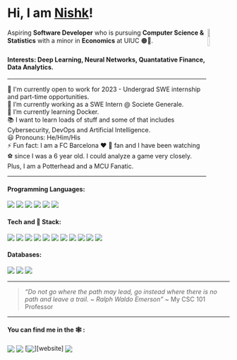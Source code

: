 # Hi, I am [Nishk](https://www.linkedin.com/in/nishk-patel/)! 

<img align="right" width="10%" src ="https://media.giphy.com/media/uTpY9ARfN2eqs/giphy.gif">

Aspiring **Software Developer** who is pursuing **Computer Science & Statistics** with a minor in **Economics** at UIUC 🟠🔵.

#### Interests: Deep Learning, Neural Networks, Quantatative Finance, Data Analytics.

---

:dart: I'm currently open to work for 2023 - Undergrad SWE internship and part-time opportunities.<br>
:book: I’m currently working as a SWE Intern @ Societe Generale. <br>
:abacus: I’m currently learning Docker.<br>
:books: I want to learn loads of stuff and some of that includes Cybersecurity, DevOps and Artificial Intelligence.<br>
:smiley: Pronouns: He/Him/His<br>
:zap: Fun fact: I am a FC Barcelona :heart: :blue_heart: fan and I have been watching :soccer: since I was a 6 year old. I could analyze a game very closely. Plus, I am a Potterhead and a MCU Fanatic.<br>

---

 <!--

- 👯 I’m looking to collaborate on ...
- 🤔 I’m looking for help with ...
- 💬 Ask me about ...
- 📫 How to reach me: ....
-->

#### Programming Languages:

<p align="left">
<img src="https://img.icons8.com/color/30/000000/javascript.png"/>
<img src="https://img.icons8.com/color/30/000000/c-plus-plus-logo.png"/>
<img src="https://img.icons8.com/color/30/000000/c-programming.png"/>
<img src="https://img.icons8.com/color/30/000000/python.png"/>
<img src="https://img.icons8.com/color/30/000000/java-coffee-cup-logo.png"/>
<img src="https://img.icons8.com/officel/30/000000/php-logo.png"/>
</p>

#### Tech and :wrench: Stack:

<p align="left">
<img src="https://img.icons8.com/color/30/000000/html-5.png"/>
<img src="https://img.icons8.com/color/30/000000/css3.png"/>
<img src="https://img.icons8.com/color/30/000000/nodejs.png"/>
<img src="https://img.icons8.com/plasticine/30/000000/react.png"/>
<img src="https://img.icons8.com/color/30/000000/bootstrap.png"/>
<img src="https://img.icons8.com/color/30/000000/git.png"/>
<img src="https://img.icons8.com/fluent/30/000000/visual-studio-code-2019.png"/>
<img src="https://img.icons8.com/nolan/30/heroku.png"/>
<!-- <img src="https://img.icons8.com/color/30/000000/firebase.png"/> -->
<img src="https://img.icons8.com/ios-filled/30/000000/jquery.png"/>
<img src="https://img.icons8.com/color/30/000000/linux.png"/>
<img src="https://img.icons8.com/color/30/000000/arduino.png"/>
<!-- <img src="https://img.icons8.com/color/30/000000/graphql.png"/> -->

</p>

#### Databases:

<p align="left">
<img src="https://img.icons8.com/ios-filled/30/000000/mysql-logo.png"/>
<img src="https://img.icons8.com/color/30/000000/mongodb.png"/>
<img src="https://img.icons8.com/color/30/000000/postgreesql.png"/>
</p>

<!-- #### DevOps:
<p align="left">

coming soon ;)

<img src="https://img.icons8.com/color/30/000000/amazon-web-services.png"/>
<img src="https://img.icons8.com/color/30/000000/kubernetes.png"/>
<img src="https://img.icons8.com/color/30/000000/docker.png"/>

</p>
 -->
---
> *“Do not go where the path may lead, go instead where there is no path and leave a trail. ~ Ralph Waldo Emerson”* ~ My CSC 101 Professor
---

#### You can find me in the 🕸️ :

[<img align="center" src="https://img.icons8.com/fluent/30/000000/linkedin.png"/>][linkedin]
[<img align="center" src="https://img.icons8.com/fluent/30/000000/open-resume.png"/>][resume]
[<img align="center" src="https://img.icons8.com/color/30/000000/domain--v1.png"/>][website]
[<img align="center" src="https://img.icons8.com/dusk/30/000000/email.png"/>][email]</br>

[linkedin]: https://www.linkedin.com/in/nishk-patel/
[resume]: (./Ali_Shehbaz.pdf)
[email]: mailto:nishkdpatel@gmail.com
